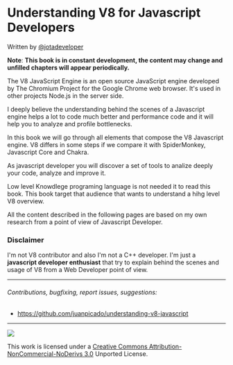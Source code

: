 # Understanding V8 for Javascript Developers

Written by [@jotadeveloper](https://twitter.com/jotadeveloper)

**Note**: **This book is in constant development, the content may change and unfilled chapters will appear periodically.**

The V8 JavaScript Engine is an open source JavaScript engine developed by The Chromium Project for the Google Chrome web browser.  It's used in other projects Node.js in the server side.

I deeply believe the understanding behind the scenes of a Javascript engine helps a lot to code much better and performance code and it will help you to analyze and profile bottlenecks.

In this book we will go through all elements that compose the V8 Javascript engine. V8 differs in some steps if we compare it with SpiderMonkey, Javascript Core and Chakra.

As javascript developer you will discover a set of tools to analize deeply your code, analyze and improve it. 

Low level Knowdlege programing language is not needed it to read this book. This book target that audience that wants to understand a hihg level V8 overview.

All the content described in the following pages are based on my own research from a point of view of Javascript Developer.


### Disclaimer

I'm not V8 contributor and also I'm not a C++ developer. I'm just a **javascript developer enthusiast** that try to explain behind the scenes and usage of V8 from a Web Developer point of view.

***

###### Contributions, bugfixing, report issues, suggestions:

* https://github.com/juanpicado/understanding-v8-javascript

***

![](../assets/88x31.png)

This work is licensed under a [Creative Commons Attribution-NonCommercial-NoDerivs 3.0](https://creativecommons.org/licenses/by-nc-nd/3.0/) Unported License.
